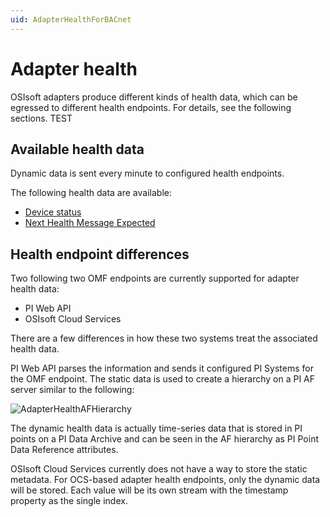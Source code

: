```yaml
---
uid: AdapterHealthForBACnet
---
```


# Adapter health

OSIsoft adapters produce different kinds of health data, which can be egressed to different health endpoints. For details, see the following sections. TEST

## Available health data

Dynamic data is sent every minute to configured health endpoints.

The following health data are available:
- [Device status](xref:DeviceStatusForBACnet)
- [Next Health Message Expected](xref:NextHealthMessageExpected)

## Health endpoint differences

Two following two OMF endpoints are currently supported for adapter health data:

- PI Web API 
- OSIsoft Cloud Services

There are a few differences in how these two systems treat the associated health data. 

PI Web API parses the information and sends it configured PI Systems for the OMF endpoint. The static data is used to create a hierarchy on a PI AF server similar to the following:

![AdapterHealthAFHierarchy](https://github.com/osisoft/OSIsoft-Adapter/raw/master/V1/images/AdapterHealthAFHierarchy.PNG)

The dynamic health data is actually time-series data that is stored in PI points on a PI Data Archive and can be seen in the AF hierarchy as PI Point Data Reference attributes.

OSIsoft Cloud Services currently does not have a way to store the static metadata. For OCS-based adapter health endpoints, only the dynamic data will be stored. Each value will be its own stream with the timestamp property as the single index.
